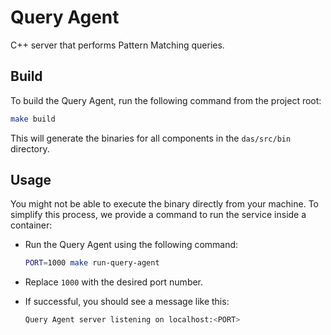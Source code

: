 # **Query Agent**  

C++ server that performs Pattern Matching queries.  

## **Build**  

To build the Query Agent, run the following command from the project root:  

```bash
make build
```  

This will generate the binaries for all components in the `das/src/bin` directory.  

## **Usage**  

You might not be able to execute the binary directly from your machine. To simplify this process, we provide a command to run the service inside a container:  

- Run the Query Agent using the following command:  
  ```bash
  PORT=1000 make run-query-agent
  ```  

- Replace `1000` with the desired port number.  

- If successful, you should see a message like this:  
  ```bash
  Query Agent server listening on localhost:<PORT>
  ```  
